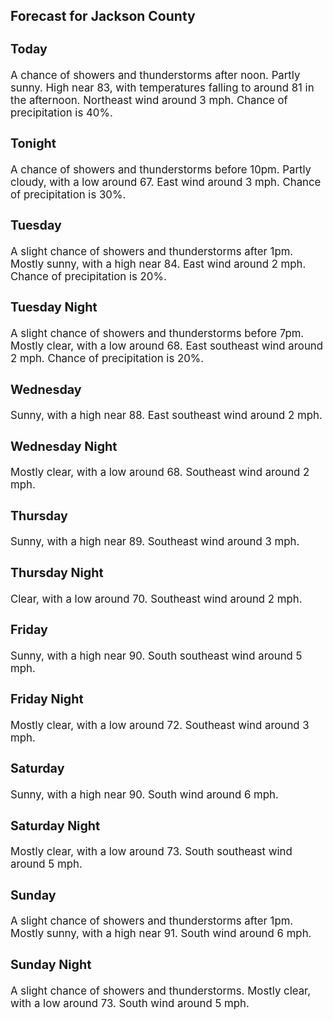 <div>
   <h2>Forecast for Jackson County</h2>
   <p>
      <div style="font-size:120%">
         <h3>Today</h3>A chance of showers and thunderstorms after noon. Partly sunny. High near 83, with temperatures falling to around 81 in the
         afternoon. Northeast wind around 3 mph. Chance of precipitation is 40%.<br></div>
   </p>
   <p>
      <div style="font-size:120%">
         <h3>Tonight</h3>A chance of showers and thunderstorms before 10pm. Partly cloudy, with a low around 67. East wind around 3 mph. Chance of
         precipitation is 30%.<br></div>
   </p>
   <p>
      <div style="font-size:120%">
         <h3>Tuesday</h3>A slight chance of showers and thunderstorms after 1pm. Mostly sunny, with a high near 84. East wind around 2 mph. Chance
         of precipitation is 20%.<br></div>
   </p>
   <p>
      <div style="font-size:120%">
         <h3>Tuesday Night</h3>A slight chance of showers and thunderstorms before 7pm. Mostly clear, with a low around 68. East southeast wind around 2
         mph. Chance of precipitation is 20%.<br></div>
   </p>
   <p>
      <div style="font-size:120%">
         <h3>Wednesday</h3>Sunny, with a high near 88. East southeast wind around 2 mph.<br></div>
   </p>
   <p>
      <div style="font-size:120%">
         <h3>Wednesday Night</h3>Mostly clear, with a low around 68. Southeast wind around 2 mph.<br></div>
   </p>
   <p>
      <div style="font-size:120%">
         <h3>Thursday</h3>Sunny, with a high near 89. Southeast wind around 3 mph.<br></div>
   </p>
   <p>
      <div style="font-size:120%">
         <h3>Thursday Night</h3>Clear, with a low around 70. Southeast wind around 2 mph.<br></div>
   </p>
   <p>
      <div style="font-size:120%">
         <h3>Friday</h3>Sunny, with a high near 90. South southeast wind around 5 mph.<br></div>
   </p>
   <p>
      <div style="font-size:120%">
         <h3>Friday Night</h3>Mostly clear, with a low around 72. Southeast wind around 3 mph.<br></div>
   </p>
   <p>
      <div style="font-size:120%">
         <h3>Saturday</h3>Sunny, with a high near 90. South wind around 6 mph.<br></div>
   </p>
   <p>
      <div style="font-size:120%">
         <h3>Saturday Night</h3>Mostly clear, with a low around 73. South southeast wind around 5 mph.<br></div>
   </p>
   <p>
      <div style="font-size:120%">
         <h3>Sunday</h3>A slight chance of showers and thunderstorms after 1pm. Mostly sunny, with a high near 91. South wind around 6 mph.<br></div>
   </p>
   <p>
      <div style="font-size:120%">
         <h3>Sunday Night</h3>A slight chance of showers and thunderstorms. Mostly clear, with a low around 73. South wind around 5 mph.<br></div>
   </p>
</div>